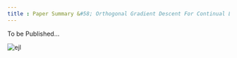 ```yaml
---
title : Paper Summary &#58; Orthogonal Gradient Descent For Continual Learning
---
```

To be Published...

![ejl](https://quotefancy.com/media/wallpaper/3840x2160/1263391-Dan-Miller-Quote-Continual-learning-is-the-key-to-continual-living.jpg)
